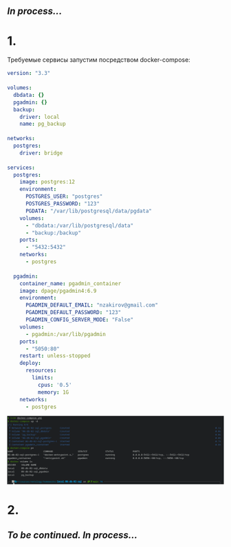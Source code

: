 ## *In process...*


# 1.

Требуемые сервисы запустим посредством docker-compose:

```yaml
version: "3.3"

volumes:
  dbdata: {}
  pgadmin: {}
  backup:
    driver: local
    name: pg_backup

networks:
  postgres:
    driver: bridge

services:
  postgres:
    image: postgres:12
    environment:
      POSTGRES_USER: "postgres"
      POSTGRES_PASSWORD: "123"
      PGDATA: "/var/lib/postgresql/data/pgdata"
    volumes:
      - "dbdata:/var/lib/postgresql/data"
      - "backup:/backup"
    ports:
      - "5432:5432"
    networks:
      - postgres

  pgadmin:
    container_name: pgadmin_container
    image: dpage/pgadmin4:6.9
    environment:
      PGADMIN_DEFAULT_EMAIL: "nzakirov@gmail.com"
      PGADMIN_DEFAULT_PASSWORD: "123"
      PGADMIN_CONFIG_SERVER_MODE: "False"
    volumes:
      - pgadmin:/var/lib/pgadmin
    ports:
      - "5050:80"
    restart: unless-stopped
    deploy:
      resources:
        limits:
          cpus: '0.5'
          memory: 1G
    networks:
      - postgres
```
<img src="assets/06-db-02-sql_001.png" width="800px">


# 2.



## *To be continued. In process...*
